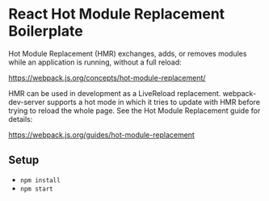 # React Hot Module Replacement Boilerplate

Hot Module Replacement (HMR) exchanges, adds, or removes modules while an application is running, without a full reload:

https://webpack.js.org/concepts/hot-module-replacement/

HMR can be used in development as a LiveReload replacement. webpack-dev-server supports a hot mode in which it tries to update with HMR before trying to reload the whole page. See the Hot Module Replacement guide for details:

https://webpack.js.org/guides/hot-module-replacement


## Setup

* `npm install`
* `npm start`